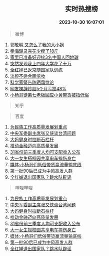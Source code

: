<div align="center"><h2>实时热搜榜</h2><h4>2023-10-30 16:07:01</h4></div>

> 微博  

1. [郭敬明 又怎么了我的大小姐](https://s.weibo.com/weibo?q=%E9%83%AD%E6%95%AC%E6%98%8E%20%E5%8F%88%E6%80%8E%E4%B9%88%E4%BA%86%E6%88%91%E7%9A%84%E5%A4%A7%E5%B0%8F%E5%A7%90&t=31&band_rank=1&Refer=top)<br />
2. [秦海璐录完花少瘦了18斤](https://s.weibo.com/weibo?q=%23%E7%A7%A6%E6%B5%B7%E7%92%90%E5%BD%95%E5%AE%8C%E8%8A%B1%E5%B0%91%E7%98%A6%E4%BA%8618%E6%96%A4%23&t=31&band_rank=2&Refer=top)<br />
3. [家里已准备好迎接3名中国人回地球](https://s.weibo.com/weibo?q=%23%E5%AE%B6%E9%87%8C%E5%B7%B2%E5%87%86%E5%A4%87%E5%A5%BD%E8%BF%8E%E6%8E%A53%E5%90%8D%E4%B8%AD%E5%9B%BD%E4%BA%BA%E5%9B%9E%E5%9C%B0%E7%90%83%23&t=31&band_rank=3&Refer=top)<br />
4. [突然发现我上四年大学花了十万](https://s.weibo.com/weibo?q=%23%E7%AA%81%E7%84%B6%E5%8F%91%E7%8E%B0%E6%88%91%E4%B8%8A%E5%9B%9B%E5%B9%B4%E5%A4%A7%E5%AD%A6%E8%8A%B1%E4%BA%86%E5%8D%81%E4%B8%87%23&t=31&band_rank=4&Refer=top)<br />
5. [全红婵已返京随国家队训练](https://s.weibo.com/weibo?q=%23%E5%85%A8%E7%BA%A2%E5%A9%B5%E5%B7%B2%E8%BF%94%E4%BA%AC%E9%9A%8F%E5%9B%BD%E5%AE%B6%E9%98%9F%E8%AE%AD%E7%BB%83%23&t=31&band_rank=5&Refer=top)<br />
6. [淡颜不适合画浓妆](https://s.weibo.com/weibo?q=%E6%B7%A1%E9%A2%9C%E4%B8%8D%E9%80%82%E5%90%88%E7%94%BB%E6%B5%93%E5%A6%86&t=31&band_rank=6&Refer=top)<br />
7. [科学家警告防晒霜悖论](https://s.weibo.com/weibo?q=%23%E7%A7%91%E5%AD%A6%E5%AE%B6%E8%AD%A6%E5%91%8A%E9%98%B2%E6%99%92%E9%9C%9C%E6%82%96%E8%AE%BA%23&t=31&band_rank=7&Refer=top)<br />
8. [网友裸辞炒股5个月亏损48%](https://s.weibo.com/weibo?q=%23%E7%BD%91%E5%8F%8B%E8%A3%B8%E8%BE%9E%E7%82%92%E8%82%A15%E4%B8%AA%E6%9C%88%E4%BA%8F%E6%8D%9F48%25%23&t=31&band_rank=8&Refer=top)<br />
9. [小杨哥徒弟七老板回应小黄带货被指低俗](https://s.weibo.com/weibo?q=%23%E5%B0%8F%E6%9D%A8%E5%93%A5%E5%BE%92%E5%BC%9F%E4%B8%83%E8%80%81%E6%9D%BF%E5%9B%9E%E5%BA%94%E5%B0%8F%E9%BB%84%E5%B8%A6%E8%B4%A7%E8%A2%AB%E6%8C%87%E4%BD%8E%E4%BF%97%23&t=31&band_rank=9&Refer=top)<br />

> 知乎  


> 百度  

1. [为民族工作高质量发展划重点](https://www.baidu.com/s?wd=%E4%B8%BA%E6%B0%91%E6%97%8F%E5%B7%A5%E4%BD%9C%E9%AB%98%E8%B4%A8%E9%87%8F%E5%8F%91%E5%B1%95%E5%88%92%E9%87%8D%E7%82%B9&sa=fyb_news&rsv_dl=fyb_news)<br />
2. [中央军委副主席张又侠谈台湾问题](https://www.baidu.com/s?wd=%E4%B8%AD%E5%A4%AE%E5%86%9B%E5%A7%94%E5%89%AF%E4%B8%BB%E5%B8%AD%E5%BC%A0%E5%8F%88%E4%BE%A0%E8%B0%88%E5%8F%B0%E6%B9%BE%E9%97%AE%E9%A2%98&sa=fyb_news&rsv_dl=fyb_news)<br />
3. [大妈健身时拉断石栏杆](https://www.baidu.com/s?wd=%E5%A4%A7%E5%A6%88%E5%81%A5%E8%BA%AB%E6%97%B6%E6%8B%89%E6%96%AD%E7%9F%B3%E6%A0%8F%E6%9D%86&sa=fyb_news&rsv_dl=fyb_news)<br />
4. [推动金融迈向高质量发展](https://www.baidu.com/s?wd=%E6%8E%A8%E5%8A%A8%E9%87%91%E8%9E%8D%E8%BF%88%E5%90%91%E9%AB%98%E8%B4%A8%E9%87%8F%E5%8F%91%E5%B1%95&sa=fyb_news&rsv_dl=fyb_news)<br />
5. [31省份前三季度人均可支配收入公布](https://www.baidu.com/s?wd=31%E7%9C%81%E4%BB%BD%E5%89%8D%E4%B8%89%E5%AD%A3%E5%BA%A6%E4%BA%BA%E5%9D%87%E5%8F%AF%E6%94%AF%E9%85%8D%E6%94%B6%E5%85%A5%E5%85%AC%E5%B8%83&sa=fyb_news&rsv_dl=fyb_news)<br />
6. [大一女生搭校园共享电车摔伤身亡](https://www.baidu.com/s?wd=%E5%A4%A7%E4%B8%80%E5%A5%B3%E7%94%9F%E6%90%AD%E6%A0%A1%E5%9B%AD%E5%85%B1%E4%BA%AB%E7%94%B5%E8%BD%A6%E6%91%94%E4%BC%A4%E8%BA%AB%E4%BA%A1&sa=fyb_news&rsv_dl=fyb_news)<br />
7. [媒体:小杨哥们低俗带货赢流量输底线](https://www.baidu.com/s?wd=%E5%AA%92%E4%BD%93%3A%E5%B0%8F%E6%9D%A8%E5%93%A5%E4%BB%AC%E4%BD%8E%E4%BF%97%E5%B8%A6%E8%B4%A7%E8%B5%A2%E6%B5%81%E9%87%8F%E8%BE%93%E5%BA%95%E7%BA%BF&sa=fyb_news&rsv_dl=fyb_news)<br />
8. [第一批90后已成为中风高发人群](https://www.baidu.com/s?wd=%E7%AC%AC%E4%B8%80%E6%89%B990%E5%90%8E%E5%B7%B2%E6%88%90%E4%B8%BA%E4%B8%AD%E9%A3%8E%E9%AB%98%E5%8F%91%E4%BA%BA%E7%BE%A4&sa=fyb_news&rsv_dl=fyb_news)<br />
9. [全红婵退出国家队？跳水队辟谣](https://www.baidu.com/s?wd=%E5%85%A8%E7%BA%A2%E5%A9%B5%E9%80%80%E5%87%BA%E5%9B%BD%E5%AE%B6%E9%98%9F%EF%BC%9F%E8%B7%B3%E6%B0%B4%E9%98%9F%E8%BE%9F%E8%B0%A3&sa=fyb_news&rsv_dl=fyb_news)<br />

> 哔哩哔哩  

1. [为民族工作高质量发展划重点](https://www.baidu.com/s?wd=%E4%B8%BA%E6%B0%91%E6%97%8F%E5%B7%A5%E4%BD%9C%E9%AB%98%E8%B4%A8%E9%87%8F%E5%8F%91%E5%B1%95%E5%88%92%E9%87%8D%E7%82%B9&sa=fyb_news&rsv_dl=fyb_news)<br />
2. [中央军委副主席张又侠谈台湾问题](https://www.baidu.com/s?wd=%E4%B8%AD%E5%A4%AE%E5%86%9B%E5%A7%94%E5%89%AF%E4%B8%BB%E5%B8%AD%E5%BC%A0%E5%8F%88%E4%BE%A0%E8%B0%88%E5%8F%B0%E6%B9%BE%E9%97%AE%E9%A2%98&sa=fyb_news&rsv_dl=fyb_news)<br />
3. [大妈健身时拉断石栏杆](https://www.baidu.com/s?wd=%E5%A4%A7%E5%A6%88%E5%81%A5%E8%BA%AB%E6%97%B6%E6%8B%89%E6%96%AD%E7%9F%B3%E6%A0%8F%E6%9D%86&sa=fyb_news&rsv_dl=fyb_news)<br />
4. [推动金融迈向高质量发展](https://www.baidu.com/s?wd=%E6%8E%A8%E5%8A%A8%E9%87%91%E8%9E%8D%E8%BF%88%E5%90%91%E9%AB%98%E8%B4%A8%E9%87%8F%E5%8F%91%E5%B1%95&sa=fyb_news&rsv_dl=fyb_news)<br />
5. [31省份前三季度人均可支配收入公布](https://www.baidu.com/s?wd=31%E7%9C%81%E4%BB%BD%E5%89%8D%E4%B8%89%E5%AD%A3%E5%BA%A6%E4%BA%BA%E5%9D%87%E5%8F%AF%E6%94%AF%E9%85%8D%E6%94%B6%E5%85%A5%E5%85%AC%E5%B8%83&sa=fyb_news&rsv_dl=fyb_news)<br />
6. [大一女生搭校园共享电车摔伤身亡](https://www.baidu.com/s?wd=%E5%A4%A7%E4%B8%80%E5%A5%B3%E7%94%9F%E6%90%AD%E6%A0%A1%E5%9B%AD%E5%85%B1%E4%BA%AB%E7%94%B5%E8%BD%A6%E6%91%94%E4%BC%A4%E8%BA%AB%E4%BA%A1&sa=fyb_news&rsv_dl=fyb_news)<br />
7. [媒体:小杨哥们低俗带货赢流量输底线](https://www.baidu.com/s?wd=%E5%AA%92%E4%BD%93%3A%E5%B0%8F%E6%9D%A8%E5%93%A5%E4%BB%AC%E4%BD%8E%E4%BF%97%E5%B8%A6%E8%B4%A7%E8%B5%A2%E6%B5%81%E9%87%8F%E8%BE%93%E5%BA%95%E7%BA%BF&sa=fyb_news&rsv_dl=fyb_news)<br />
8. [第一批90后已成为中风高发人群](https://www.baidu.com/s?wd=%E7%AC%AC%E4%B8%80%E6%89%B990%E5%90%8E%E5%B7%B2%E6%88%90%E4%B8%BA%E4%B8%AD%E9%A3%8E%E9%AB%98%E5%8F%91%E4%BA%BA%E7%BE%A4&sa=fyb_news&rsv_dl=fyb_news)<br />
9. [全红婵退出国家队？跳水队辟谣](https://www.baidu.com/s?wd=%E5%85%A8%E7%BA%A2%E5%A9%B5%E9%80%80%E5%87%BA%E5%9B%BD%E5%AE%B6%E9%98%9F%EF%BC%9F%E8%B7%B3%E6%B0%B4%E9%98%9F%E8%BE%9F%E8%B0%A3&sa=fyb_news&rsv_dl=fyb_news)<br />
